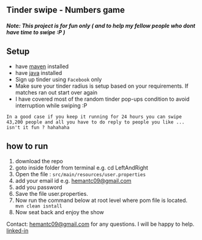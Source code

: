 ## Tinder swipe - Numbers game

##### Note: This project is for fun only ( and to help my fellow people who dont have time to swipe :P )

## Setup
- have [maven] installed
- have [java] installed
- Sign up tinder using ```Facebook``` only
- Make sure your tinder radius is setup based on your requirements. If matches ran out start over again
- I have covered most of the random tinder pop-ups condition to avoid interruption while swiping :P 


```In a good case if you keep it running for 24 hours you can swipe 43,200 people and all you have to do reply to people you like ... isn't it fun ? hahahaha```


## how to run
1. download the repo
2. goto inside folder from terminal e.g. cd LeftAndRight
3. Open the file : ```src/main/resources/user.properties```
4. add your email id e.g. hemantc09@gmail.com
3. add you password
4. Save the file user.properties. 
5. Now run the command below at root level where pom file is located.
   ``` mvn clean isntall```
6. Now seat back and enjoy the show

Contact: hemantc09@gmail.com for any questions. I will be happy to help.
[linked-in]


[maven]: <https://maven.apache.org/install.html>
[java]: <https://www.java.com/en/download/help/mac_install.html>
[linked-in]: <https://www.linkedin.com/in/hemantc09/>
   